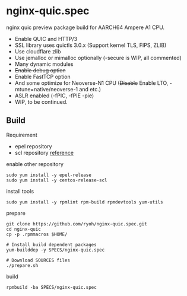 # nginx-quic.spec

nginx quic preview package build for AARCH64 Ampere A1 CPU.

- Enable QUIC and HTTP/3
- SSL library uses quictls 3.0.x (Support kernel TLS, FIPS, ZLIB)
- Use cloudflare zlib
- Use jemalloc or mimalloc optionally (-secure is WIP, all commented)
- Many dynamic modules
- ~~Enable debug option~~
- Enable FastTCP option
- And some optimize for Neoverse-N1 CPU (~~Disable~~ Enable LTO, -mtune=native/neoverse-1 and etc.)
- ASLR enabled (-fPIC, -fPIE -pie)
- WIP, to be continued.
## Build

Requirement

- epel repository
- scl repository [reference](https://wiki.centos.org/AdditionalResources/Repositories/SCL)

enable other repository

```
sudo yum install -y epel-release
sudo yum install -y centos-release-scl
```

install tools

```
sudo yum install -y rpmlint rpm-build rpmdevtools yum-utils 
```

prepare

```
git clone https://github.com/ryoh/nginx-quic.spec.git
cd nginx-quic
cp -p .rpmmacros $HOME/

# Install build dependent packages
yum-builddep -y SPECS/nginx-quic.spec

# Download SOURCES files
./prepare.sh
```

build

```
rpmbuild -ba SPECS/nginx-quic.spec
```
